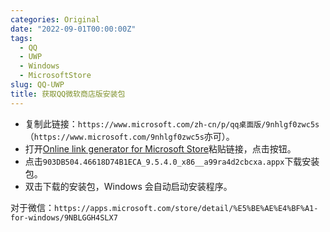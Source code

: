 ```yaml
---
categories: Original
date: "2022-09-01T00:00:00Z"
tags:
  - QQ
  - UWP
  - Windows
  - MicrosoftStore
slug: QQ-UWP
title: 获取QQ微软商店版安装包
---
```


- 复制此链接：`https://www.microsoft.com/zh-cn/p/qq桌面版/9nhlgf0zwc5s` （`https://www.microsoft.com/9nhlgf0zwc5s`亦可）。
- 打开[Online link generator for Microsoft Store](https://store.rg-adguard.net/)粘贴链接，点击按钮。
- 点击`903DB504.46618D74B1ECA_9.5.4.0_x86__a99ra4d2cbcxa.appx`下载安装包。
- 双击下载的安装包，Windows 会自动启动安装程序。

对于微信：`https://apps.microsoft.com/store/detail/%E5%BE%AE%E4%BF%A1-for-windows/9NBLGGH4SLX7`
